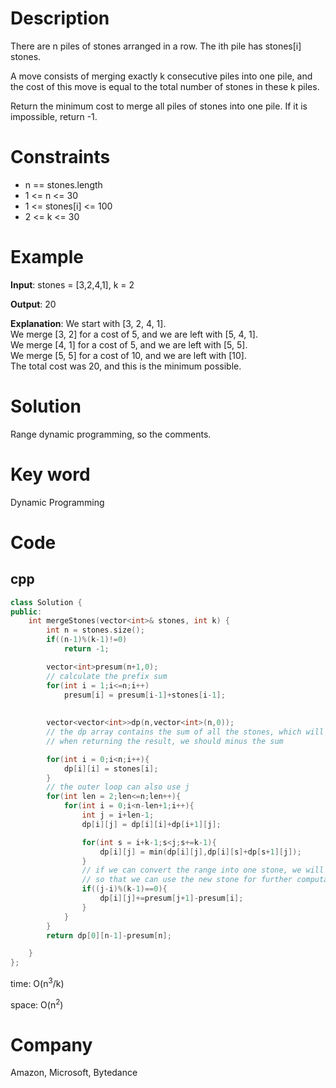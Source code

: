 # Description
There are n piles of stones arranged in a row. The ith pile has stones[i] stones.

A move consists of merging exactly k consecutive piles into one pile, and the cost of this move is equal to the total number of stones in these k piles.

Return the minimum cost to merge all piles of stones into one pile. If it is impossible, return -1.

# Constraints
* n == stones.length
* 1 <= n <= 30
* 1 <= stones[i] <= 100
* 2 <= k <= 30

# Example
**Input**: stones = [3,2,4,1], k = 2


**Output**: 20

**Explanation**: We start with [3, 2, 4, 1].  
We merge [3, 2] for a cost of 5, and we are left with [5, 4, 1].  
We merge [4, 1] for a cost of 5, and we are left with [5, 5].  
We merge [5, 5] for a cost of 10, and we are left with [10].  
The total cost was 20, and this is the minimum possible.


# Solution
Range dynamic programming, so the comments.

# Key word
Dynamic Programming

# Code

## cpp
```cpp
class Solution {
public:
    int mergeStones(vector<int>& stones, int k) {
        int n = stones.size();
        if((n-1)%(k-1)!=0)
            return -1;

        vector<int>presum(n+1,0);
        // calculate the prefix sum
        for(int i = 1;i<=n;i++)
            presum[i] = presum[i-1]+stones[i-1];
        
        
        vector<vector<int>>dp(n,vector<int>(n,0));
        // the dp array contains the sum of all the stones, which will be easier when transfer 
        // when returning the result, we should minus the sum

        for(int i = 0;i<n;i++){
            dp[i][i] = stones[i];
        }
        // the outer loop can also use j
        for(int len = 2;len<=n;len++){
            for(int i = 0;i<n-len+1;i++){
                int j = i+len-1;
                dp[i][j] = dp[i][i]+dp[i+1][j];

                for(int s = i+k-1;s<j;s+=k-1){
                    dp[i][j] = min(dp[i][j],dp[i][s]+dp[s+1][j]);
                }
                // if we can convert the range into one stone, we will add an addtional cost, which is the sum of the range
                // so that we can use the new stone for further computation
                if((j-i)%(k-1)==0){
                    dp[i][j]+=presum[j+1]-presum[i];
                }
            }
        }
        return dp[0][n-1]-presum[n];

    }
};

```
time: O(n<sup>3</sup>/k)


space: O(n<sup>2</sup>)

# Company
Amazon, Microsoft, Bytedance
